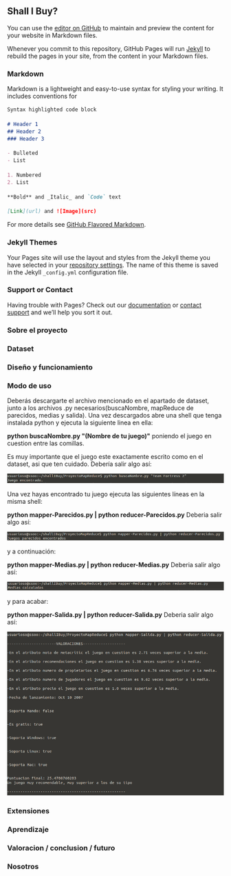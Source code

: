 ## Shall I Buy?

You can use the [editor on GitHub](https://github.com/dimart10/ShallIBuy/edit/gh-pages/index.md) to maintain and preview the content for your website in Markdown files.

Whenever you commit to this repository, GitHub Pages will run [Jekyll](https://jekyllrb.com/) to rebuild the pages in your site, from the content in your Markdown files.

### Markdown

Markdown is a lightweight and easy-to-use syntax for styling your writing. It includes conventions for

```markdown
Syntax highlighted code block

# Header 1
## Header 2
### Header 3

- Bulleted
- List

1. Numbered
2. List

**Bold** and _Italic_ and `Code` text

[Link](url) and ![Image](src)
```

For more details see [GitHub Flavored Markdown](https://guides.github.com/features/mastering-markdown/).

### Jekyll Themes

Your Pages site will use the layout and styles from the Jekyll theme you have selected in your [repository settings](https://github.com/dimart10/ShallIBuy/settings). The name of this theme is saved in the Jekyll `_config.yml` configuration file.

### Support or Contact

Having trouble with Pages? Check out our [documentation](https://help.github.com/categories/github-pages-basics/) or [contact support](https://github.com/contact) and we’ll help you sort it out.

### Sobre el proyecto
### Dataset
### Diseño y funcionamiento
### Modo de uso

Deberás descargarte el archivo mencionado en el apartado de dataset, junto a los archivos .py necesarios(buscaNombre, mapReduce de parecidos, medias y salida). Una vez descargados abre una shell que tenga instalada python y ejecuta la siguiente linea en ella:

**python buscaNombre.py "(Nombre de tu juego)"** poniendo el juego en cuestion entre las comillas. 

Es muy importante que el juego este exactamente escrito como en el dataset, asi que ten cuidado. Debería salir algo así:

![Inicio](/buscaNombre.jpg)

Una vez hayas encontrado tu juego ejecuta las siguientes líneas en la misma shell:

**python mapper-Parecidos.py | python reducer-Parecidos.py** 
Deberia salir algo así:

![Inicio](/parecidos.jpg)

y a continuación:

**python mapper-Medias.py | python reducer-Medias.py**
Deberia salir algo así:

![Inicio](/medias.jpg)

y para acabar:

**python mapper-Salida.py | python reducer-Salida.py**
Deberia salir algo así:

![Inicio](/salida.jpg)


### Extensiones
### Aprendizaje
### Valoracion / conclusion / futuro
### Nosotros

